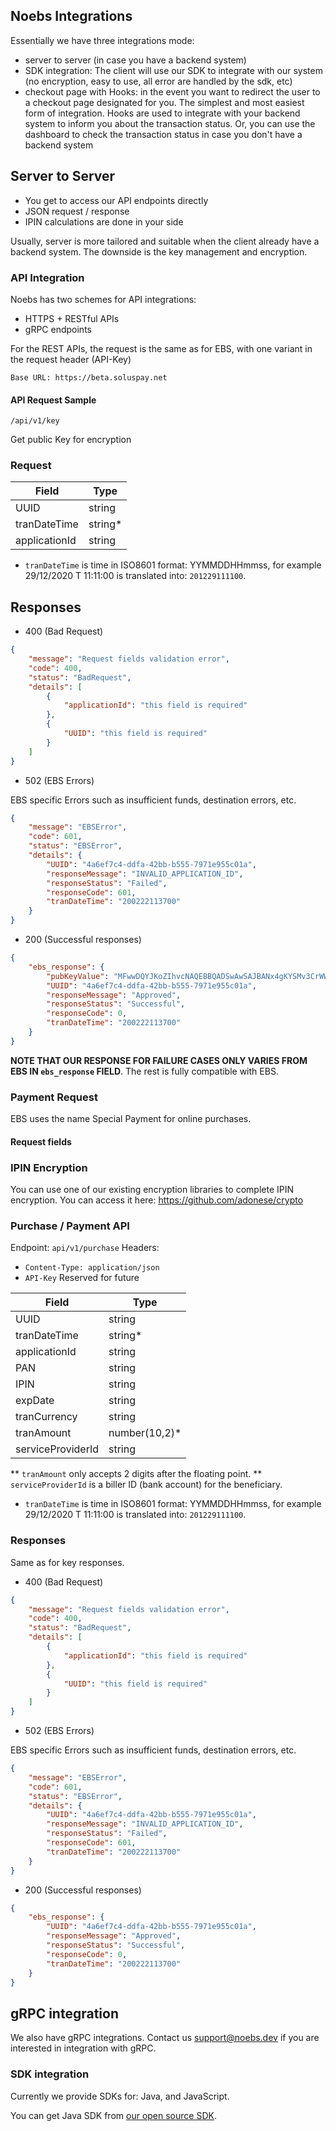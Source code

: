 ## Noebs Integrations

Essentially we have three integrations mode:
- server to server (in case you have a backend system)
- SDK integration: 
The client will use our SDK to integrate with our system (no encryption, easy to use, all error are handled by the sdk, etc)
- checkout page with Hooks: in the event you want to redirect the user to a checkout page designated for you. The simplest and most easiest form of integration. Hooks are used to integrate with your backend system to inform you about the transaction status. Or, you can use the dashboard to check the transaction status in case you don't have a backend system

## Server to Server
-	You get to access our API endpoints directly
-	JSON request / response
-	IPIN calculations are done in your side

Usually, server is more tailored and suitable when the client already have a backend system. The downside is the key management and encryption. 

### API Integration

Noebs has two schemes for API integrations:
-	HTTPS + RESTful APIs
-	gRPC endpoints

For the REST APIs, the request is the same as for EBS, with one variant in the request header (API-Key)

`Base URL: https://beta.soluspay.net`


#### API Request Sample

`/api/v1/key`

Get public Key for encryption

### Request

| Field | Type |
|-------|-------|
| UUID | string |
| tranDateTime | string* |
| applicationId | string |

* `tranDateTime` is time in ISO8601 format: YYMMDDHHmmss, for example 29/12/2020 T 11:11:00 is translated into: `201229111100`.


## Responses

- 400 (Bad Request)

```json
{
    "message": "Request fields validation error",
    "code": 400,
    "status": "BadRequest",
    "details": [
        {
            "applicationId": "this field is required"
        },
        {
            "UUID": "this field is required"
        }
    ]
}
```

- 502 (EBS Errors)

EBS specific Errors such as insufficient funds, destination errors, etc.

```json
{
    "message": "EBSError",
    "code": 601,
    "status": "EBSError",
    "details": {
        "UUID": "4a6ef7c4-ddfa-42bb-b555-7971e955c01a",
        "responseMessage": "INVALID_APPLICATION_ID",
        "responseStatus": "Failed",
        "responseCode": 601,
        "tranDateTime": "200222113700"
    }
}
```

- 200 (Successful responses)

```json
{
    "ebs_response": {
        "pubKeyValue": "MFwwDQYJKoZIhvcNAQEBBQADSwAwSAJBANx4gKYSMv3CrWWsxdPfxDxFvl+Is/0kc1dvMI1yNWDXI3AgdI4127KMUOv7gmwZ6SnRsHX/KAM0IPRe0+Sa0vMCAwEAAQ==",
        "UUID": "4a6ef7c4-ddfa-42bb-b555-7971e955c01a",
        "responseMessage": "Approved",
        "responseStatus": "Successful",
        "responseCode": 0,
        "tranDateTime": "200222113700"
    }
}
```

**NOTE THAT OUR RESPONSE FOR FAILURE CASES ONLY VARIES FROM EBS IN `ebs_response` FIELD**. The rest is fully compatible with EBS.

### Payment Request 

EBS uses the name Special Payment for online purchases.

#### Request fields




### IPIN Encryption

You can use one of our existing encryption libraries to complete IPIN encryption. You can access it here: https://github.com/adonese/crypto

### Purchase / Payment API


Endpoint: `api/v1/purchase`
Headers:
- `Content-Type: application/json`
- `API-Key` Reserved for future


| Field | Type |
|-------|-------|
| UUID | string |
| tranDateTime | string* |
| applicationId | string |
| PAN | string |
| IPIN | string |
| expDate | string |
| tranCurrency | string |
| tranAmount | number(10,2)* |
| serviceProviderId | string |

** `tranAmount` only accepts 2 digits after the floating point.
** `serviceProviderId` is a biller ID (bank account) for the beneficiary.



* `tranDateTime` is time in ISO8601 format: YYMMDDHHmmss, for example 29/12/2020 T 11:11:00 is translated into: `201229111100`.

### Responses

Same as for key responses.

- 400 (Bad Request)

```json
{
    "message": "Request fields validation error",
    "code": 400,
    "status": "BadRequest",
    "details": [
        {
            "applicationId": "this field is required"
        },
        {
            "UUID": "this field is required"
        }
    ]
}
```

- 502 (EBS Errors)

EBS specific Errors such as insufficient funds, destination errors, etc.

```json
{
    "message": "EBSError",
    "code": 601,
    "status": "EBSError",
    "details": {
        "UUID": "4a6ef7c4-ddfa-42bb-b555-7971e955c01a",
        "responseMessage": "INVALID_APPLICATION_ID",
        "responseStatus": "Failed",
        "responseCode": 601,
        "tranDateTime": "200222113700"
    }
}
```

- 200 (Successful responses)

```json
{
    "ebs_response": {
        "UUID": "4a6ef7c4-ddfa-42bb-b555-7971e955c01a",
        "responseMessage": "Approved",
        "responseStatus": "Successful",
        "responseCode": 0,
        "tranDateTime": "200222113700"
    }
}
```

## gRPC integration

We also have gRPC integrations. Contact us support@noebs.dev if you are interested in integration with gRPC.

### SDK integration

Currently we provide SDKs for: Java, and JavaScript.

You can get Java SDK from [our open source SDK](https://github.com/noebs/sdk).